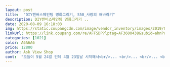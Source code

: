```yaml
---
layout: post 
title:  "DIY캔버스페인팅 명화그리기, S50_사랑의 해바라기" 
description: DIY캔버스페인팅 명화그리기 ..
date: 2020-08-09 16:18:03 
img: https://static.coupangcdn.com/image/vendor_inventory/images/2019/01/21/16/7/e4150437-4b46-442d-bfcb-08343f19501f.jpg 
linkUrl: https://link.coupang.com/re/AFFSDP?lptag=AF3600438&subid=ahnPublicAsk&pageKey=178655755&itemId=511482066&vendorItemId=4317500278&traceid=V0-113-dff9e720aa822131 
categories: [1021] 
color: A6A6A6 
price: 12800 
author: Ask View Shop 
cont:  "오늘이 5월 24일 인데 4월 23일날 시작해서<br/>... <br/>... <br/>... <br/>... <br/>.<br/>.<br/><br/>3일정도 걸린것같아요<br/>4일동안 그렸어요.<br/><br/>tv에 눈길이 안갈정도로 집중하게되고<br/>거의 매일  했는대도  오래 걸리네요.<br/>  ㅎㅎ<br/>더워지는 계절이라 그런지 밝고 선명한 색감이<br/>도전해보시길 바랍니다^^<br/>딱 한달정도 걸려 완성했어요.<br/><br/>만족하고 네번째그림을 신중히 고르고 잇답니다<br/>물감 넉넉해요.<br/><br/>버릴 면티하나 옆에 놓고 물감닦아가며 했어요.<br/><br/>붓 끝에 만 물감 묻히는게  잘 그려지는것 같아요.<br/><br/>붓을 잠시 놓으시구요<br/>상품 받고  드디어  나도 그림하나 그리는구나 했는데  미로같은 도안과  보이지도  않는 숫자들 보고  괜히 샀다했는데<br/>색칠 다 하고 나면 사진은 추가로 올릴게요.<br/><br/>생기있어 보이긴 하드라구요.<br/><br/>설명서  보고 빵 터졌어요.<br/><br/>세번째 작품이예요쉬엄쉬엄해야지 햇는데 한번 붓을 들면 시간이 후딱 가더라구요<br/>애들하고 집에 있으면서 시간 날때마다<br/>어깨랑 허리가 아플때는 스트레칭이나<br/>완성작을 보니 맘에 들어요.<br/><br/>완성하려고 애쓰는것보다<br/>잉어 그림의 의미가 좋아서 구매했어요.<br/><br/>작은 상에 독서대 놓고 합판 받치고 했더니 목은 덜아프네요.<br/><br/>잡생각안하게 되니 좋아요.<br/><br/>제일 작은 붓으로 거의다 그렸어요.<br/><br/>천 재질도 약간 다른 듯 하구요.<br/><br/>칠해 봐야 알겠지만 현 상태로는 마음에 듭니다.<br/><br/>타 회사보다 붓 구성이며  숫자 표기가 잘 되어있어 좋은 것 같아요.<br/><br/>표면이 좀 더 부드럽고 천이 더 유연하다고 해야할까요?<br/>하나씩 채워가는 즐거움으로 색칠한다면 더 즐겁게 하실수있을꺼같네요<br/>하다보니  요령이 생겨 다른 그림 시작했어요.<br/><br/>한번 붓잡으면 숫자 채우느라 자꾸 욕심부려서 몇시간씩하게 되요.<br/><br/>합격의 의미가 있다길래 전 아들 방에  걸어주려구요.<br/> ^^<br/>" 
---
```

